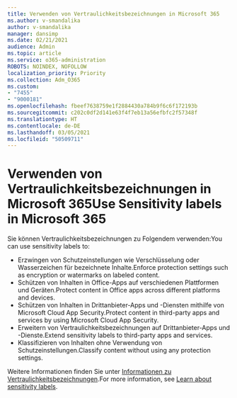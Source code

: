 ```yaml
---
title: Verwenden von Vertraulichkeitsbezeichnungen in Microsoft 365
ms.author: v-smandalika
author: v-smandalika
manager: dansimp
ms.date: 02/21/2021
audience: Admin
ms.topic: article
ms.service: o365-administration
ROBOTS: NOINDEX, NOFOLLOW
localization_priority: Priority
ms.collection: Adm_O365
ms.custom:
- "7455"
- "9000181"
ms.openlocfilehash: fbeef7638759e1f2884430a784b9f6c6f172193b
ms.sourcegitcommit: c202c0df2d141e63f4f7eb13a56efbfc2f57348f
ms.translationtype: HT
ms.contentlocale: de-DE
ms.lasthandoff: 03/05/2021
ms.locfileid: "50509711"
---
```

# <a name="use-sensitivity-labels-in-microsoft-365"></a><span data-ttu-id="d8a15-102">Verwenden von Vertraulichkeitsbezeichnungen in Microsoft 365</span><span class="sxs-lookup"><span data-stu-id="d8a15-102">Use Sensitivity labels in Microsoft 365</span></span>

<span data-ttu-id="d8a15-103">Sie können Vertraulichkeitsbezeichnungen zu Folgendem verwenden:</span><span class="sxs-lookup"><span data-stu-id="d8a15-103">You can use sensitivity labels to:</span></span>
- <span data-ttu-id="d8a15-104">Erzwingen von Schutzeinstellungen wie Verschlüsselung oder Wasserzeichen für bezeichnete Inhalte.</span><span class="sxs-lookup"><span data-stu-id="d8a15-104">Enforce protection settings such as encryption or watermarks on labeled content.</span></span>
- <span data-ttu-id="d8a15-105">Schützen von Inhalten in Office-Apps auf verschiedenen Plattformen und Geräten.</span><span class="sxs-lookup"><span data-stu-id="d8a15-105">Protect content in Office apps across different platforms and devices.</span></span>
- <span data-ttu-id="d8a15-106">Schützen von Inhalten in Drittanbieter-Apps und -Diensten mithilfe von Microsoft Cloud App Security.</span><span class="sxs-lookup"><span data-stu-id="d8a15-106">Protect content in third-party apps and services by using Microsoft Cloud App Security.</span></span>
- <span data-ttu-id="d8a15-107">Erweitern von Vertraulichkeitsbezeichnungen auf Drittanbieter-Apps und -Dienste.</span><span class="sxs-lookup"><span data-stu-id="d8a15-107">Extend sensitivity labels to third-party apps and services.</span></span>
- <span data-ttu-id="d8a15-108">Klassifizieren von Inhalten ohne Verwendung von Schutzeinstellungen.</span><span class="sxs-lookup"><span data-stu-id="d8a15-108">Classify content without using any protection settings.</span></span>

<span data-ttu-id="d8a15-109">Weitere Informationen finden Sie unter [Informationen zu Vertraulichkeitsbezeichnungen](https://docs.microsoft.com/microsoft-365/compliance/sensitivity-labels).</span><span class="sxs-lookup"><span data-stu-id="d8a15-109">For more information, see [Learn about sensitivity labels](https://docs.microsoft.com/microsoft-365/compliance/sensitivity-labels).</span></span>